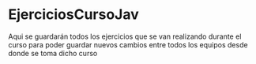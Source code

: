 # EjerciciosCursoJav
Aqui se guardarán todos los ejercicios que se van realizando durante el curso para poder guardar nuevos cambios entre todos los equipos desde donde se toma dicho curso
